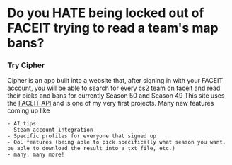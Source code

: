 # Do you HATE being locked out of FACEIT trying to read a team's map bans?
### Try Cipher 
Cipher is an app built into a website that, after signing in with your FACEIT account, you will be able to search for every cs2 team on faceit and read their picks and bans for currently Season 50 and Season 49
This site uses the [FACEIT API](https://docs.faceit.com/docs/data-api/) and is one of my very first projects. 
Many new features coming up like 
```
- AI tips
- Steam account integration
- Specific profiles for everyone that signed up
- QoL features (being able to pick specifically what season you want, be able to download the result into a txt file, etc.)
- many, many more!
```
